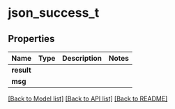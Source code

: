 # json_success_t

## Properties
Name | Type | Description | Notes
------------ | ------------- | ------------- | -------------
**result** |  |  | 
**msg** |  |  | 

[[Back to Model list]](../README.md#documentation-for-models) [[Back to API list]](../README.md#documentation-for-api-endpoints) [[Back to README]](../README.md)


